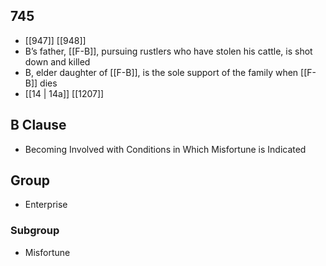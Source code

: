 ## 745
- [[947]] [[948]] 
- B’s father, [[F-B]], pursuing rustlers who have stolen his cattle, is shot down and killed
- B, elder daughter of [[F-B]], is the sole support of the family when [[F-B]] dies
- [[14 | 14a]] [[1207]] 

## B Clause
- Becoming Involved with Conditions in Which Misfortune is Indicated

## Group
- Enterprise

### Subgroup
- Misfortune

